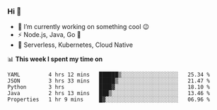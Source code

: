 ### Hi 👋

<!--
**nodejh/nodejh** is a ✨ _special_ ✨ repository because its `README.md` (this file) appears on your GitHub profile.

Here are some ideas to get you started:

- 🔭 I’m currently working on ...
- 🌱 I’m currently learning ...
- 👯 I’m looking to collaborate on ...
- 🤔 I’m looking for help with ...
- 💬 Ask me about ...
- 📫 How to reach me: ...
- 😄 Pronouns: ...
- ⚡ Fun fact: ...
-->

- 🔭 I’m currently working on something cool :wink:
- ⚡ Node.js, Java, Go :thought_balloon:
- 🤖 Serverless, Kubernetes, Cloud Native

📊 **This week I spent my time on**

<!--START_SECTION:waka-->
```text
YAML         4 hrs 12 mins   ██████▒░░░░░░░░░░░░░░░░░░   25.34 % 
JSON         3 hrs 33 mins   █████▒░░░░░░░░░░░░░░░░░░░   21.47 % 
Python       3 hrs           ████▓░░░░░░░░░░░░░░░░░░░░   18.10 % 
Java         2 hrs 13 mins   ███▒░░░░░░░░░░░░░░░░░░░░░   13.46 % 
Properties   1 hr 9 mins     █▓░░░░░░░░░░░░░░░░░░░░░░░   06.96 % 
```
<!--END_SECTION:waka-->


<!--
:traffic_light: **Visitors**

![visitors](https://visitor-badge.glitch.me/badge?page_id=nodejh.nodejh)
-->
